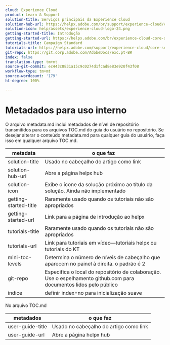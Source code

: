 ```yaml
---
cloud: Experience Cloud
product: Learn & Support
solution-title: Serviços principais da Experience Cloud
solution-hub-url: https://helpx.adobe.com/br/support/experience-cloud/core-services.html
solution-icon: help/assets/experience-cloud-logo-24.png
getting-started-title: Introdução
getting-started-url: https://helpx.adobe.com/br/experience-cloud-core-services/get-started.html
tutorials-title: Campaign Standard
tutorials-url: https://helpx.adobe.com/support/experience-cloud/core-services.html
git-repo: https://git.corp.adobe.com/AdobeDocs/exc.pt-BR
index: false
translation-type: tm+mt
source-git-commit: ec443c8831a15c9c0274d1fcad8e83e920f43f08
workflow-type: tm+mt
source-wordcount: '179'
ht-degree: 100%

---
```



<!-- We need better links for Getting Started and Tutorials. We can do this after we hit stage -->

# Metadados para uso interno

O arquivo metadata.md inclui metadados de nível de repositório transmitidos para os arquivos TOC.md do guia do usuário no repositório. Se desejar alterar o conteúdo metadata.md para qualquer guia do usuário, faça isso em qualquer arquivo TOC.md.

| metadata | o que faz |
|--- |--- |
| solution-title | Usado no cabeçalho do artigo como link |
| solution-hub-url | Abre a página helpx hub |
| solution-icon | Exibe o ícone da solução próximo ao título da solução. Ainda não implementado |
| getting-started-title | Raramente usado quando os tutoriais não são apropriados |
| getting-started-url | Link para a página de introdução ao helpx |
| tutorials-title | Raramente usado quando os tutoriais não são apropriados |
| tutorials-url | Link para tutoriais em vídeo—tutoriais helpx ou tutoriais do KT |
| mini-toc-levels | Determina o número de níveis de cabeçalho que aparecem no painel à direita. o padrão é 2 |
| git-repo | Especifica o local do repositório de colaboração. Use o espelhamento github.com para documentos lidos pelo público |
| índice | definir index=no para inicialização suave |

No arquivo TOC.md

| metadados | o que faz |
|--- |--- |
| user-guide-title | Usado no cabeçalho do artigo como link |
| user-guide-url | Abre a página helpx hub |
